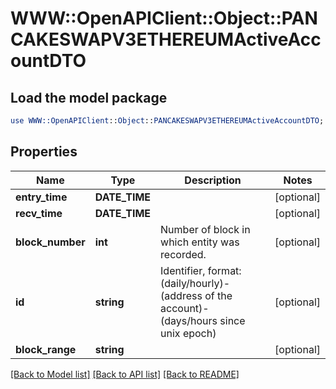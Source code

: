 # WWW::OpenAPIClient::Object::PANCAKESWAPV3ETHEREUMActiveAccountDTO

## Load the model package
```perl
use WWW::OpenAPIClient::Object::PANCAKESWAPV3ETHEREUMActiveAccountDTO;
```

## Properties
Name | Type | Description | Notes
------------ | ------------- | ------------- | -------------
**entry_time** | **DATE_TIME** |  | [optional] 
**recv_time** | **DATE_TIME** |  | [optional] 
**block_number** | **int** | Number of block in which entity was recorded. | [optional] 
**id** | **string** | Identifier, format: (daily/hourly)-(address of the account)-(days/hours since unix epoch) | [optional] 
**block_range** | **string** |  | [optional] 

[[Back to Model list]](../README.md#documentation-for-models) [[Back to API list]](../README.md#documentation-for-api-endpoints) [[Back to README]](../README.md)


